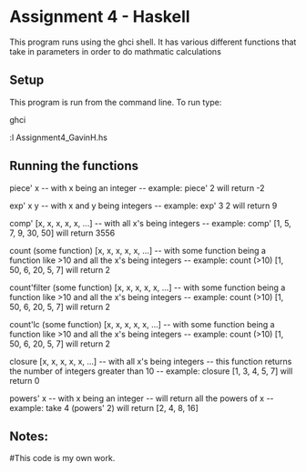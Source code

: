 # Assignment 4 - Haskell

This program runs using the ghci shell. It has various different functions that take in parameters in order to do mathmatic calculations  

## Setup

This program is run from the command line. To run type:

ghci

:l Assignment4_GavinH.hs

## Running the functions 
piece' x
-- with x being an integer 
-- example: piece' 2 will return -2

exp' x y 
-- with x and y being integers 
-- example: exp' 3 2 will return 9

comp' [x, x, x, x, x, ...]
-- with all x's being integers
-- example: comp' [1, 5, 7, 9, 30, 50] will return 3556

count (some function) [x, x, x, x, x, ...]
-- with some function being a function like >10 and all the x's being integers 
-- example: count (>10) [1, 50, 6, 20, 5, 7] will return 2

count'filter (some function) [x, x, x, x, x, ...]
-- with some function being a function like >10 and all the x's being integers 
-- example: count (>10) [1, 50, 6, 20, 5, 7] will return 2

count'lc (some function) [x, x, x, x, x, ...]
-- with some function being a function like >10 and all the x's being integers 
-- example: count (>10) [1, 50, 6, 20, 5, 7] will return 2

closure [x, x, x, x, x, ...]
-- with all x's being integers 
-- this function returns the number of integers greater than 10 
-- example: closure [1, 3, 4, 5, 7] will return 0 

powers' x
-- with x being an integer 
-- will return all the powers of x 
-- example: take 4 (powers' 2) will return [2, 4, 8, 16]


## Notes:

#This code is my own work. 

